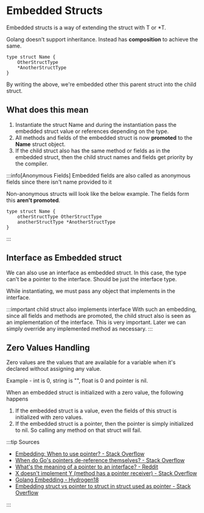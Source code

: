 # Embedded Structs

Embedded structs is a way of extending the struct with T or \*T.

Golang doesn't support inheritance. Instead has **composition** to achieve the same.

```golang
type struct Name {
    OtherStructType
    *AnotherStructType
}
```

By writing the above, we're embedded other this parent struct into the child struct.

## What does this mean

1. Instantiate the struct Name and
   during the instantiation pass the embedded struct value or references depending on the type.
2. All methods and fields of the embedded struct is now **promoted** to the **Name** struct object.
3. If the child struct also has the same method or fields as in the embedded struct,
   then the child struct names and fields get priority by the compiler.

:::info[Anonymous Fields]
Embedded fields are also called as anonymous fields since there isn't name provided to it

Non-anonymous structs will look like the below example. The fields form this **aren't promoted**.

```golang
type struct Name {
    otherStructType OtherStructType
    anotherStructType *AnotherStructType
}
```

:::

## Interface as Embedded struct

We can also use an interface as embedded struct.
In this case, the type can't be a pointer to the interface. Should be just the interface type.

While instantiating, we must pass any object that implements in the interface.

:::important child struct also implements interface
With such an embedding, since all fields and methods are promoted,
the child struct also is seen as an implementation of the interface.
This is very important.
Later we can simply override any implemented method as necessary.
:::

## Zero Values Handling

Zero values are the values that are available for a variable when it's declared without assigning any value.

Example - int is 0, string is "", float is 0 and pointer is nil.

When an embedded struct is initialized with a zero value, the following happens

1. If the embedded struct is a value, even the fields of this struct is initialized with zero values.
2. If the embedded struct is a pointer,
   then the pointer is simply initialized to nil. So calling any method on that struct will fail.

:::tip Sources

- [Embedding: When to use pointer? - Stack Overflow](https://stackoverflow.com/questions/27733854/embedding-when-to-use-pointer/27733969#27733969)
- [When do Go's pointers de-reference themselves? - Stack Overflow](https://stackoverflow.com/questions/13533681/when-do-gos-pointers-dereference-themselves)
- [What's the meaning of a pointer to an interface? - Reddit](https://www.reddit.com/r/golang/comments/kit3da/whats_the_meaning_of_a_pointer_to_an_interface/)
- [X doesn't implement Y (method has a pointer receiver) - Stack Overflow](https://stackoverflow.com/questions/40823315/x-does-not-implement-y-method-has-a-pointer-receiver)
- [Golang Embedding - Hydrogen18](https://www.hydrogen18.com/blog/golang-embedding.html)
- [Embedding struct vs pointer to struct in struct used as pointer - Stack Overflow](https://stackoverflow.com/questions/57236837/embedding-struct-vs-pointer-to-struct-in-struct-used-as-pointer)

:::
